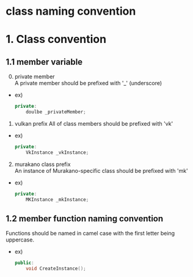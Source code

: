 # class naming convention

# 1. Class convention

## 1.1 member variable
0. private member		
A private member should be prefixed with '_' (underscore)

- ex)
	```cpp
	private:
		doulbe _privateMember;
	```

1. vulkan prefix
All of class members should be prefixed with 'vk'

- ex)
	```cpp
	private:
		VkInstance _vkInstance;
	```

2. murakano class prefix				
An instance of Murakano-specific class should be prefixed with 'mk'

- ex)
	```cpp
	private:
		MKInstance _mkInstance;
	```


## 1.2 member function naming convention

Functions should be named in camel case with the first letter being uppercase.

- ex)
	```cpp
	public:
		void CreateInstance();
	```